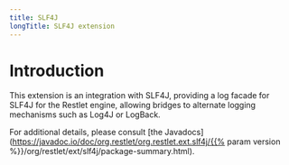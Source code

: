 ```yaml
---
title: SLF4J
longTitle: SLF4J extension
---
```

# Introduction

This extension is an integration with SLF4J, providing a log facade for
SLF4J for the Restlet engine, allowing bridges to alternate logging
mechanisms such as Log4J or LogBack.

For additional details, please consult [the
Javadocs](https://javadoc.io/doc/org.restlet/org.restlet.ext.slf4j/{{% param version %}}/org/restlet/ext/slf4j/package-summary.html).
